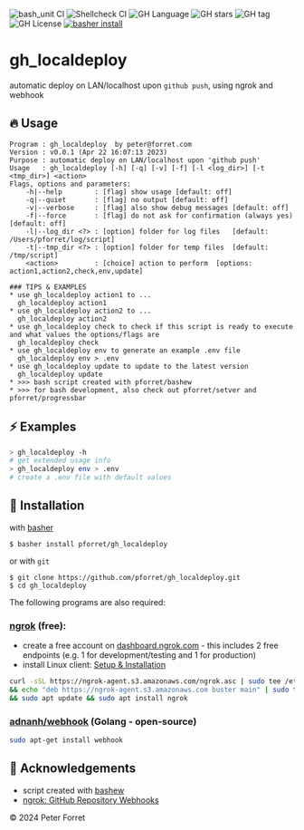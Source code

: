 ![bash_unit CI](https://github.com/pforret/gh_localdeploy/workflows/bash_unit%20CI/badge.svg)
![Shellcheck CI](https://github.com/pforret/gh_localdeploy/workflows/Shellcheck%20CI/badge.svg)
![GH Language](https://img.shields.io/github/languages/top/pforret/gh_localdeploy)
![GH stars](https://img.shields.io/github/stars/pforret/gh_localdeploy)
![GH tag](https://img.shields.io/github/v/tag/pforret/gh_localdeploy)
![GH License](https://img.shields.io/github/license/pforret/gh_localdeploy)
[![basher install](https://img.shields.io/badge/basher-install-white?logo=gnu-bash&style=flat)](https://www.basher.it/package/)

# gh_localdeploy

automatic deploy on LAN/localhost upon `github push`, using ngrok and webhook

## 🔥 Usage

```
Program : gh_localdeploy  by peter@forret.com
Version : v0.0.1 (Apr 22 16:07:13 2023)
Purpose : automatic deploy on LAN/localhost upon 'github push'
Usage   : gh_localdeploy [-h] [-q] [-v] [-f] [-l <log_dir>] [-t <tmp_dir>] <action>
Flags, options and parameters:
    -h|--help        : [flag] show usage [default: off]
    -q|--quiet       : [flag] no output [default: off]
    -v|--verbose     : [flag] also show debug messages [default: off]
    -f|--force       : [flag] do not ask for confirmation (always yes) [default: off]
    -l|--log_dir <?> : [option] folder for log files   [default: /Users/pforret/log/script]
    -t|--tmp_dir <?> : [option] folder for temp files  [default: /tmp/script]
    <action>         : [choice] action to perform  [options: action1,action2,check,env,update]
                                  
### TIPS & EXAMPLES
* use gh_localdeploy action1 to ...
  gh_localdeploy action1
* use gh_localdeploy action2 to ...
  gh_localdeploy action2
* use gh_localdeploy check to check if this script is ready to execute and what values the options/flags are
  gh_localdeploy check
* use gh_localdeploy env to generate an example .env file
  gh_localdeploy env > .env
* use gh_localdeploy update to update to the latest version
  gh_localdeploy update
* >>> bash script created with pforret/bashew
* >>> for bash development, also check out pforret/setver and pforret/progressbar
```

## ⚡️ Examples

```bash
> gh_localdeploy -h 
# get extended usage info
> gh_localdeploy env > .env
# create a .env file with default values
```

## 🚀 Installation

with [basher](https://github.com/basherpm/basher)

	$ basher install pforret/gh_localdeploy

or with `git`

	$ git clone https://github.com/pforret/gh_localdeploy.git
	$ cd gh_localdeploy

The following programs are also required:

### [ngrok](https://ngrok.com/) (free):

* create a free account on [dashboard.ngrok.com](https://dashboard.ngrok.com/) - this includes 2 free endpoints (e.g. 1 for development/testing and 1 for production)
* install Linux client: [Setup & Installation](https://dashboard.ngrok.com/get-started/setup/linux)
```bash
curl -sSL https://ngrok-agent.s3.amazonaws.com/ngrok.asc | sudo tee /etc/apt/trusted.gpg.d/ngrok.asc >/dev/null \
&& echo "deb https://ngrok-agent.s3.amazonaws.com buster main" | sudo tee /etc/apt/sources.list.d/ngrok.list \
&& sudo apt update && sudo apt install ngrok
```

### [adnanh/webhook](https://github.com/adnanh/webhook) (Golang - open-source)

```bash
sudo apt-get install webhook
```

## 📝 Acknowledgements

* script created with [bashew](https://github.com/pforret/bashew)
* [ngrok: GitHub Repository Webhooks](https://ngrok.com/docs/integrations/github/webhooks/)

&copy; 2024 Peter Forret
